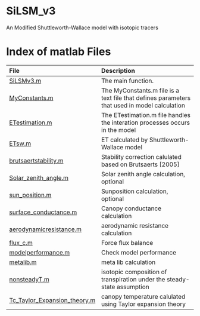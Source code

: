 # SiLSM_v3
An Modified Shuttleworth-Wallace model with isotopic tracers
# Index of matlab Files

| **File** | **Description** | 
|:--------------------|:---------------------------------------------------------------------------------|
|[SiLSMv3.m](https://github.com/zhongwangwei/SiLSM_v3/blob/master/SiLSMv3.m)|The main function.|
|[MyConstants.m](https://github.com/zhongwangwei/SiLSM_v3/blob/master/MyConstants.m)|The MyConstants.m file is a text file that defines parameters that used in model calculation |
|[ETestimation.m](https://github.com/zhongwangwei/SiLSM_v3/blob/master/ETestimation.m)|The ETestimation.m file handles the interation processes occurs in the model|
|[ETsw.m](https://github.com/zhongwangwei/SiLSM_v3/blob/master/ETsw.m)|ET calculated by Shuttleworth-Wallace model|
|[brutsaertstability.m](https://github.com/zhongwangwei/SiLSM_v3/blob/master/ETsw.m)|Stability correction calulated based on Brutsaerts [2005]|
|[Solar_zenith_angle.m](https://github.com/zhongwangwei/SiLSM_v3/blob/master/Solar_zenith_angle.m)|Solar zenith angle calculation, optional|
|[sun_position.m](https://github.com/zhongwangwei/SiLSM_v3/blob/master/sun_position.m)|Sunposition calculation, optional|
|[surface_conductance.m](https://github.com/zhongwangwei/SiLSM_v3/blob/master/surface_conductance.m)|Canopy conductance calculation|
|[aerodynamicresistance.m](https://github.com/zhongwangwei/SiLSM_v3/blob/master/aerodynamicresistance.m)|aerodynamic resistance calculation|
|[flux_c.m](https://github.com/zhongwangwei/SiLSM_v3/blob/master/flux_c.m)|Force flux balance|
|[modelperformance.m](https://github.com/zhongwangwei/SiLSM_v3/blob/master/modelperformance.m)|Check model performance|
|[metalib.m](https://github.com/zhongwangwei/SiLSM_v3/blob/master/metalib.m)|meta lib calculation|
|[nonsteadyT.m](https://github.com/zhongwangwei/SiLSM_v3/blob/master/nonsteadyT.m)|isotopic composition of transpiration under the steady-state assumption |
|[Tc_Taylor_Expansion_theory.m](https://github.com/zhongwangwei/SiLSM_v3/blob/master/Tc_Taylor_Expansion_theory.m)|canopy temperature calulated using Taylor expansion theory|

